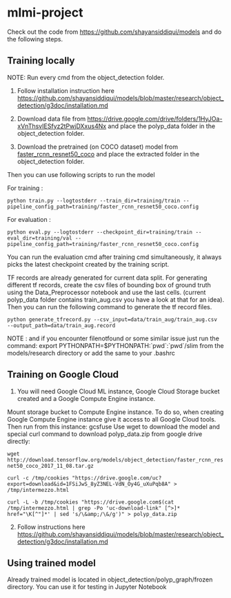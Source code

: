 # mlmi-project
Check out the code from https://github.com/shayansiddiqui/models and do the following steps.

## Training locally

NOTE: Run every cmd from the object_detection folder.

1. Follow installation instruction here  https://github.com/shayansiddiqui/models/blob/master/research/object_detection/g3doc/installation.md

2. Download data file from https://drive.google.com/drive/folders/1HyJOa-xVnThsvIESfyz2tPwjDXxus4Nx and place the polyp_data folder in the object_detection folder.

3. Download the pretrained (on COCO dataset) model from [faster_rcnn_resnet50_coco](http://download.tensorflow.org/models/object_detection/faster_rcnn_resnet50_coco_2017_11_08.tar.gz) and place the extracted folder in the object_detection folder.

Then you can use following scripts to run the model


  For training : 

`python train.py --logtostderr --train_dir=training/train --pipeline_config_path=training/faster_rcnn_resnet50_coco.config`


  For evaluation :

`python eval.py --logtostderr --checkpoint_dir=training/train --eval_dir=training/val --pipeline_config_path=training/faster_rcnn_resnet50_coco.config`

You can run the evaluation cmd after training cmd simultaneously, it always picks the latest checkpoint created by the training script.


TF records are already generated for current data split. For generating different tf records, create the csv files of bounding box of ground truth using the Data_Preprocessor notebook and use the last cells. (current polyp_data folder contains train_aug.csv you have a look at that for an idea). Then you can run the following command to generate the tf record files.

`python generate_tfrecord.py --csv_input=data/train_aug/train_aug.csv  --output_path=data/train_aug.record`


NOTE : and if you encounter filenotfound or some similar issue just run the command:  export PYTHONPATH=$PYTHONPATH:\`pwd\`:\`pwd\`/slim
 from the models/research directory or add the same to your .bashrc
 
 ## Training on Google Cloud
 
 1. You will need Google Cloud ML instance, Google Cloud Storage bucket created and a Google Compute Engine instance.
 
 Mount storage bucket to Compute Engine instance. To do so, when creating Google Compute Engine instance give it access to all Google Cloud tools.
 Then run from this instance: gcsfuse <bucket name> <local directory to mount into>
 Use wget to download the model and special curl command to download polyp_data.zip from google drive directly:
 
 `wget http://download.tensorflow.org/models/object_detection/faster_rcnn_resnet50_coco_2017_11_08.tar.gz`
 
 `curl -c /tmp/cookies "https://drive.google.com/uc?export=download&id=1FSiJwS_8yZ3NEL-VdN_Oy4G_uXuPqb8A" > /tmp/intermezzo.html`
 
 `curl -L -b /tmp/cookies "https://drive.google.com$(cat /tmp/intermezzo.html | grep -Po 'uc-download-link" [^>]* href="\K[^"]*' | sed 's/\&amp;/\&/g')" > polyp_data.zip`

 
 2. Follow instructions here  https://github.com/shayansiddiqui/models/blob/master/research/object_detection/g3doc/installation.md


## Using trained model

 Already trained model is located in object_detection/polyp_graph/frozen directory. You can use it for testing in Jupyter Notebook
 
 
